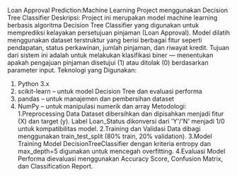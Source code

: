 Loan Approval Prediction:Machine Learning Project menggunakan Decision Tree Classifier
Deskripsi:
Project ini merupakan model machine learning berbasis algoritma Decision Tree Classifier yang digunakan untuk memprediksi kelayakan persetujuan pinjaman (Loan Approval). Model dilatih menggunakan dataset terstruktur yang berisi berbagai fitur seperti pendapatan, status perkawinan, jumlah pinjaman, dan riwayat kredit.
Tujuan dari sistem ini adalah untuk melakukan klasifikasi biner — menentukan apakah pengajuan pinjaman disetujui (1) atau ditolak (0) berdasarkan parameter input.
Teknologi yang Digunakan:
1. Python 3.x
2. scikit-learn – untuk model Decision Tree dan evaluasi performa
3. pandas – untuk manajemen dan pembersihan dataset
4. NumPy – untuk manipulasi numerik dan array
Metodologi:
1.Preprocessing Data
Dataset dibersihkan dan dipisahkan menjadi fitur (X) dan target (y). Label Loan_Status dikonversi dari 'Y'/'N' menjadi 1/0 untuk kompatibilitas model.
2.Training dan Validasi
Data dibagi menggunakan train_test_split (80% train, 20% validation).
3.Model Training
Model DecisionTreeClassifier dengan kriteria entropy dan max_depth=5 digunakan untuk mencegah overfitting.
4.Evaluasi Model
Performa dievaluasi menggunakan Accuracy Score, Confusion Matrix, dan Classification Report.
